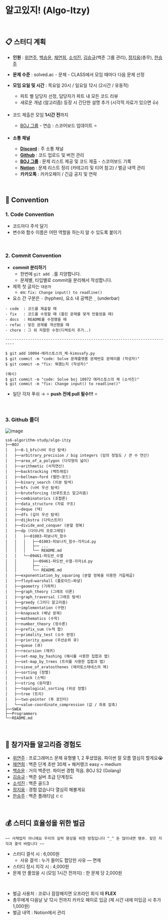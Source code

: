 # 알고있지! (Algo-Itzy)

<br>

## 📋 스터디 계획

- **인원** : [위연주](https://github.com/Julia-we-s2), [백승윤](https://github.com/YoonBaek), [채연희](https://github.com/hing9u), [소석진](https://github.com/seokzin), [김승규](https://github.com/ed-kyu)(백준 그룹 관리), [정지웅](https://github.com/JiWoongJeong)(총무), [한승주](https://github.com/chaselover)
- **문제 수준** : solved.ac - 문제 - CLASS에서 모임 때마다 다음 문제 선정

- **모임 요일 및 시간** : 목요일 20시 / 일요일 12시 (2시간 / 유동적)
    - 파트 별 담당자 선정, 담당자가 파트 내 모든 코드 리뷰
    - 새로운 개념 (알고리즘) 등장 시 간단한 설명 추가 (시각적 자료가 있으면 👍)

- 코드 제출은 모임 **1시간 전**까지
    - [BOJ 그룹](https://www.acmicpc.net/group/11918) - 연습 : 스코어보드 업데이트 ⭐

- **소통 채널**
    - [**Discord**](https://discord.gg/CTNYwBW8) : 주 소통 채널
    - [**Github**](https://github.com/ss6-algorithm-study/algo-itzy) : 코드 업로드 및 버전 관리
    - [**BOJ 그룹**](https://www.acmicpc.net/group/11918) : 문제 리스트 제공 및 코드 제출 - 스코어보드 기록
    - [**Notion**](https://www.notion.so/Algo-Itzy-ca5f3350ae5e42cdb487549170fa6f09) : 문제 리스트 정리 (카테고리 및 티어 참고) / 벌금 내역 관리
    - **카카오톡** : 카카오페이 / 긴급 공지 및 연락



<br>

## 📜 Convention

### 1. **Code Convention**

- 코드마다 주석 달기
- 변수와 함수 이름은 어떤 역할을 하는지 알 수 있도록 붙이기



<br>

### 2. **Commit Convention**

- **commit 분리하기**
  - 한번에 `git add .`를 지양합니다.
  - 문제별, 타입별로 commit을 분리해서 작성합니다.
- 제목 첫 글자는 `대문자`
  - ex: `fix: Change input() to readline()`
- 요소 간 구분은 `-` (hyphen), 요소 내 공백은 `_` (underbar)

```
- code  : 코드를 제출할 때
- fix   : 코드를 수정할 때 (틀린 문제를 맞게 만들었을 때)
- docs  : README를 수정했을 때
- refac : 맞은 문제를 개선했을 때
- chore : 그 외 자잘한 수정(디렉토리 추가..)

--------------------------------------------------------------------------

$ git add 10094-에라스토스의_체-kimssafy.py
$ git commit -m "code: Solve 문제플랫폼 문제번호 문제이름 (작성자)"
$ git commit -m "fix: 뭐했는지 (작성자)"

(예시)
$ git commit -m "code: Solve boj 10972 에라스토스의 체 (소석진)"
$ git commit -m "fix: Change input() to readline()"
```

- 일단 각자 푸쉬 → ⭐ **push 전에 pull 필수!!!** ⭐



<br>

### 3. Github 폴더

![image](https://user-images.githubusercontent.com/87457066/128278963-21470384-3c70-450d-936c-5b3e34723f78.png)

```
ss6-algorithm-study/algo-itzy
├──BOJ
│   ├──0-1_bfs(너비 우선 탐색)	
│   ├──arbitrary_precision / big integers (임의 정밀도 / 큰 수 연산)	
│   ├──area_of_a_polygon (다각형의 넓이)	
│   ├──arithmetic (사칙연산)	
│   ├──backtracking (백트래킹)	
│   ├──bellman–ford (벨만–포드)	
│   ├──binary_search (이분 탐색)	
│   ├──bfs (너비 우선 탐색)	
│   ├──bruteforcing (브루트포스 알고리즘)	
│   ├──combinatorics (조합론)	
│   ├──data_structure (자료 구조)	
│   ├──deque (덱)	
│   ├──dfs (깊이 우선 탐색)	
│   ├──dijkstra (다익스트라)	
│   ├──divide_and_conquer (분할 정복)	
│   ├──dp (다이나믹 프로그래밍)
│   │   ├──01003-피보나치_함수
│   │   │   ├──01003-피보나치_함수-각자id.py
│   │   │   ├── ...
│   │   │   └── README.md
│   │   └──09461-파도반_수열
│   │       ├──09461-파도반_수열-각자id.py
│   │       ├── ...
│   │       └── README.md
│   ├──exponentiation_by_squaring (분할 정복을 이용한 거듭제곱)	
│   ├──floyd–warshall (플로이드–와샬)	
│   ├──geometry (기하학)	
│   ├──graph_theory (그래프 이론)	
│   ├──graph_traversal (그래프 탐색)	
│   ├──greedy (그리디 알고리즘)	
│   ├──implementation (구현)	
│   ├──knapsack (배낭 문제)	
│   ├──mathematics (수학)	
│   ├──number_theory (정수론)	
│   ├──prefix_sum (누적 합)	
│   ├──primality_test (소수 판정)	
│   ├──priority_queue (우선순위 큐)	
│   ├──queue (큐)	
│   ├──recursion (재귀)	
│   ├──set-map_by_hashing (해시를 사용한 집합과 맵)	
│   ├──set-map_by_trees (트리를 사용한 집합과 맵)	
│   ├──sieve_of_eratosthenes (에라토스테네스의 체)	
│   ├──sorting (정렬)	
│   ├──stack (스택)	
│   ├──string (문자열)	
│   ├──topological_sorting (위상 정렬)	
│   ├──tree (트리)	
│   ├──two-pointer (투 포인터)	
│   └──value-coordinate_compression (값 / 좌표 압축)
├──SWEA
├──Programmers
└──README.md
```



<br>

## 🙆 **참가자들 알고리즘 경험도**

- [위연주](https://github.com/Julia-we-s2)  : 프로그래머스 문제 유형별 1, 2 푸셨었음. 파이썬 잘 모름 열심히 할게요😭
- [채연희](https://github.com/hing9u)  : 백준 단계 초반 30제 + 해커랭크 easy ~ medium
- [백승윤](https://github.com/YoonBaek)  : 거의 백준만. 파이썬 경험 적음. BOJ S2 (Golang)
- [김승규](https://github.com/ed-kyu)  : 백준 실버 초급 단계정도
- [소석진](https://github.com/seokzin)  : 백준 골드3
- [정지웅](https://github.com/JiWoongJeong)  : 경험 없습니다 열심히 해볼게요
- [한승주](https://github.com/chaselover)  : 백준 플래티넘 ㄷㄷ



<br>

## 💰 스터디 효율성을 위한 벌금

    ~~ 사채업자 아니에요 우리의 실력 향상을 위한 방침입니다 ^_^ 돈 많이내면 땡큐. 잦은 지각과 결석 바랍니다 ~~

- 스터디 결석 시 : 6,000원
    - 사유 결석 : 누가 들어도 합당한 사유 — 면제
- 스터디 정시 지각 시 : 4,000원
- 문제 안 풀었을 시 (모임 1시간 전까지) : 한 문제 당 2,000원

<br>

- 벌금 사용처 : 코로나 잠잠해지면 오프라인 회식 때 **FLEX**
- 총무에게 다음날 낮 12시 전까지 카카오 페이로 입금 (제 시간 내에 미입금 시 추가 1,000원)
- 벌금 내역 : Notion에서 관리
